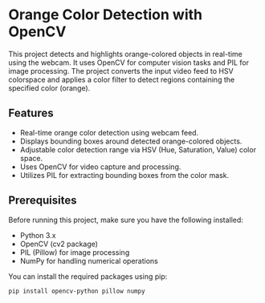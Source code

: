 # Orange Color Detection with OpenCV

This project detects and highlights orange-colored objects in real-time using the webcam. It uses OpenCV for computer vision tasks and PIL for image processing. The project converts the input video feed to HSV colorspace and applies a color filter to detect regions containing the specified color (orange).

## Features
- Real-time orange color detection using webcam feed.
- Displays bounding boxes around detected orange-colored objects.
- Adjustable color detection range via HSV (Hue, Saturation, Value) color space.
- Uses OpenCV for video capture and processing.
- Utilizes PIL for extracting bounding boxes from the color mask.

## Prerequisites

Before running this project, make sure you have the following installed:

- Python 3.x
- OpenCV (cv2 package)
- PIL (Pillow) for image processing
- NumPy for handling numerical operations

You can install the required packages using pip:

```bash
pip install opencv-python pillow numpy
